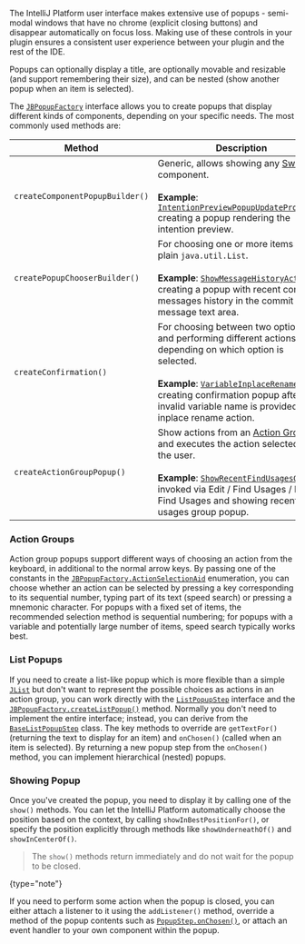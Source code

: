 [//]: # (title: Popups)

<!-- Copyright 2000-2022 JetBrains s.r.o. and contributors. Use of this source code is governed by the Apache 2.0 license. -->

The IntelliJ Platform user interface makes extensive use of popups \- semi-modal windows that have no chrome (explicit closing buttons) and disappear automatically on focus loss.
Making use of these controls in your plugin ensures a consistent user experience between your plugin and the rest of the IDE.

Popups can optionally display a title, are optionally movable and resizable (and support remembering their size), and can be nested (show another popup when an item is selected).

The [`JBPopupFactory`](%gh-ic%/platform/platform-api/src/com/intellij/openapi/ui/popup/JBPopupFactory.java) interface allows you to create popups that display different kinds of components, depending on your specific needs.
The most commonly used methods are:

| Method                          | Description                                                                                                                                                                                                                                                                                                                                                              |
|---------------------------------|--------------------------------------------------------------------------------------------------------------------------------------------------------------------------------------------------------------------------------------------------------------------------------------------------------------------------------------------------------------------------|
| `createComponentPopupBuilder()` | Generic, allows showing any [Swing](https://docs.oracle.com/javase/tutorial/uiswing/start/index.html) component.<br/><br/>**Example**: [`IntentionPreviewPopupUpdateProcessor`](%gh-ic%/platform/lang-impl/src/com/intellij/codeInsight/intention/impl/preview/IntentionPreviewPopupUpdateProcessor.kt) creating a popup rendering the intention preview.            |
| `createPopupChooserBuilder()`   | For choosing one or more items from a plain `java.util.List`.<br/><br/>**Example**: [`ShowMessageHistoryAction`](%gh-ic%/platform/vcs-impl/src/com/intellij/openapi/vcs/actions/ShowMessageHistoryAction.kt) creating a popup with recent commit messages history in the commit message text area.                                                                   |
| `createConfirmation()`          | For choosing between two options, and performing different actions depending on which option is selected.<br/><br/>**Example**: [`VariableInplaceRenamer`](%gh-ic%/platform/lang-impl/src/com/intellij/refactoring/rename/inplace/VariableInplaceRenamer.java) creating confirmation popup after invalid variable name is provided in the inplace rename action.     |
| `createActionGroupPopup()`      | Show actions from an [Action Group](grouping_action.md) and executes the action selected by the user.<br/><br/>**Example**: [`ShowRecentFindUsagesGroup`](%gh-ic%/platform/lang-impl/src/com/intellij/find/impl/ShowRecentFindUsagesGroup.java) invoked via <menupath>Edit / Find Usages / Recent Find Usages</menupath> and showing recent find usages group popup. |

### Action Groups

Action group popups support different ways of choosing an action from the keyboard, in additional to the normal arrow keys.
By passing one of the constants in the [`JBPopupFactory.ActionSelectionAid`](%gh-ic%/platform/platform-api/src/com/intellij/openapi/ui/popup/JBPopupFactory.java) enumeration, you can choose whether an action can be selected by pressing a key corresponding to its sequential number, typing part of its text (speed search) or pressing a mnemonic character.
For popups with a fixed set of items, the recommended selection method is sequential numbering;
for popups with a variable and potentially large number of items, speed search typically works best.

### List Popups

If you need to create a list-like popup which is more flexible than a simple
[`JList`](https://docs.oracle.com/javase/8/docs/api/javax/swing/JList.html)
but don't want to represent the possible choices as actions in an action group, you can work directly with the
[`ListPopupStep`](%gh-ic%/platform/ide-core/src/com/intellij/openapi/ui/popup/ListPopupStep.java)
interface and the
[`JBPopupFactory.createListPopup()`](%gh-ic%/platform/platform-api/src/com/intellij/openapi/ui/popup/JBPopupFactory.java)
method.
Normally you don't need to implement the entire interface; instead, you can derive from the [`BaseListPopupStep`](%gh-ic%/platform/platform-api/src/com/intellij/openapi/ui/popup/util/BaseListPopupStep.java) class.
The key methods to override are `getTextFor()` (returning the text to display for an item) and `onChosen()` (called when an item is selected).
By returning a new popup step from the `onChosen()` method, you can implement hierarchical (nested) popups.

### Showing Popup

Once you've created the popup, you need to display it by calling one of the `show()` methods.
You can let the IntelliJ Platform automatically choose the position based on the context, by calling `showInBestPositionFor()`, or specify the position explicitly through methods like `showUnderneathOf()` and `showInCenterOf()`.

> The `show()` methods return immediately and do not wait for the popup to be closed.
>
{type="note"}

If you need to perform some action when the popup is closed, you can either attach a listener to it using the `addListener()` method, override a method of the popup contents such as [`PopupStep.onChosen()`](%gh-ic%/platform/core-ui/src/openapi/ui/popup/PopupStep.java), or attach an event handler to your own component within the popup.
